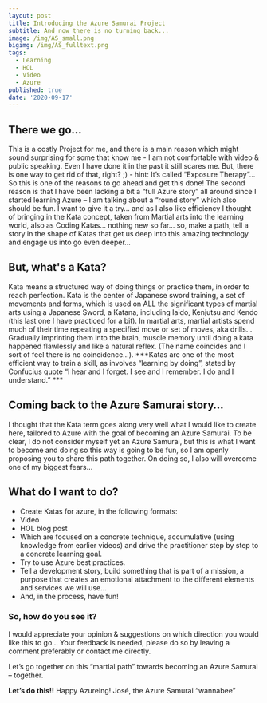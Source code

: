 ```yaml
---
layout: post
title: Introducing the Azure Samurai Project
subtitle: And now there is no turning back...
image: /img/AS_small.png
bigimg: /img/AS_fulltext.png
tags:
  - Learning
  - HOL
  - Video
  - Azure
published: true
date: '2020-09-17'
---
```


## There we go...

This is a costly Project for me, and there is a main reason which might sound surprising for some that know me - I am not comfortable with video & public speaking. Even I have done it in the past it still scares me.
But, there is one way to get rid of that, right? ;) - hint: It’s called “Exposure Therapy”…
So this is one of the reasons to go ahead and get this done!
The second reason is that I have been lacking a bit a “full Azure story” all around since I started learning Azure – I am talking about a “round story” which also should be fun. 
I want to give it a try… and as I also like efficiency I thought of bringing in the Kata concept, taken from Martial arts into the learning world, also as Coding Katas… nothing new so far… so, make a path, tell a story in the shape of Katas that get us deep into this amazing technology and engage us into go even deeper…

## But, what's a Kata?
Kata means a structured way of doing things or practice them, in order to reach perfection. Kata is the center of Japanese sword training, a set of movements and forms, which is used on ALL the significant types of martial arts using a Japanese Sword, a Katana, including Iaido, Kenjutsu and Kendo (this last one I have practiced for a bit).
In martial arts, martial artists spend much of their time repeating a specified move or set of moves, aka drills... Gradually imprinting them into the brain, muscle memory until doing a kata happened flawlessly and like a natural reflex. (The name coincides and I sort of feel there is no coincidence…).
***Katas are one of the most efficient way to train a skill, as involves “learning by doing”, stated by Confucius quote “I hear and I forget. I see and I remember. I do and I understand.” ***

## Coming back to the Azure Samurai story…
I thought that the Kata term goes along very well what I would like to create here, tailored to Azure with the goal of becoming an Azure Samurai. 
To be clear, I do not consider myself yet an Azure Samurai, but this is what I want to become and doing so this way is going to be fun, so I am openly proposing you to share this path together. 
On doing so, I also will overcome one of my biggest fears…

## What do I want to do?
-	Create Katas for azure, in the following formats:
  - Video
  -	HOL blog post
-	Which are focused on a concrete technique, accumulative (using knowledge from earlier videos) and drive the practitioner step by step to a concrete learning goal.
-	Try to use Azure best practices.
-	Tell a development story, build something that is part of a mission, a purpose that creates an emotional attachment to the different elements and services we will use… 
-	And, in the process, have fun!

### So, how do you see it? 
I would appreciate your opinion & suggestions on which direction you would like this to go…
Your feedback is needed, please do so by leaving a comment preferably or contact me directly.

Let’s go together on this “martial path” towards becoming an Azure Samurai – together.


**Let’s do this!!**
Happy Azureing!
José, the Azure Samurai “wannabee”
